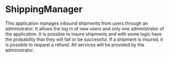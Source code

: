 # ShippingManager
This application manages inbound shipments from users through an administrator. It allows the log in of new users and only one administrator of the application. It is possible to insure shipments and with some logic have the probability that they will fail or be successful. If a shipment is insured, it is possible to request a refund. All services will be provided by the administrator.
